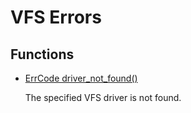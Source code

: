 # VFS Errors
## Functions
* [ErrCode driver_not_found()](group___v_f_s_error_1ga03a6ac09895acdd315c75c2c4ca18933.md)

    The specified VFS driver is not found. 

